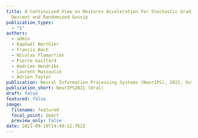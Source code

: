 ```yaml
---
title: A Continuized View on Nesterov Acceleration for Stochastic Gradient
  Descent and Randomized Gossip
publication_types:
  - "1"
authors:
  - admin
  - Raphaël Berthier
  - Francis Bach
  - Nicolas Flamarrion
  - Pierre Gaillard
  - Hadrien Hendrikx
  - Laurent Massoulié
  - Adrien Taylor
publication: Neural Information Processing Systems (NeurIPS), 2021, Outstanding paper award (6 out of >9000))
publication_short: NeurIPS2021 (Oral)
draft: false
featured: false
image:
  filename: featured
  focal_point: Smart
  preview_only: false
date: 2021-09-10T14:49:12.762Z
---
```

